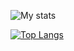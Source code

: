 ![My stats](https://github-readme-stats.vercel.app/api?username=alexwang18&theme=nightowl&show_icons=true)  

[![Top Langs](https://github-readme-stats.vercel.app/api/top-langs/?username=alexwang18&theme=nightowl&hide=css)](https://github.com/anuraghazra/github-readme-stats)

<!--
**AlexWang18/AlexWang18** is a ✨ _special_ ✨ repository because its `README.md` (this file) appears on your GitHub profile.

Here are some ideas to get you started:

- 🔭 I’m currently working on ...
- 🌱 I’m currently learning ...
- 👯 I’m looking to collaborate on ...
- 🤔 I’m looking for help with ...
- 💬 Ask me about ...
- 📫 How to reach me: ...
- 😄 Pronouns: ...
- ⚡ Fun fact: ...
-->
